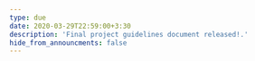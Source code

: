 ```yaml
---
type: due
date: 2020-03-29T22:59:00+3:30
description: 'Final project guidelines document released!.'
hide_from_announcments: false
---
```

